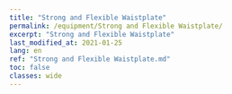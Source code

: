 ```yaml
---
title: "Strong and Flexible Waistplate"
permalink: /equipment/Strong and Flexible Waistplate/
excerpt: "Strong and Flexible Waistplate"
last_modified_at: 2021-01-25
lang: en
ref: "Strong and Flexible Waistplate.md"
toc: false
classes: wide
---
```


